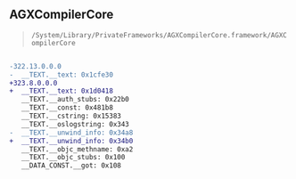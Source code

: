 ## AGXCompilerCore

> `/System/Library/PrivateFrameworks/AGXCompilerCore.framework/AGXCompilerCore`

```diff

-322.13.0.0.0
-  __TEXT.__text: 0x1cfe30
+323.8.0.0.0
+  __TEXT.__text: 0x1d0418
   __TEXT.__auth_stubs: 0x22b0
   __TEXT.__const: 0x481b8
   __TEXT.__cstring: 0x15383
   __TEXT.__oslogstring: 0x343
-  __TEXT.__unwind_info: 0x34a8
+  __TEXT.__unwind_info: 0x34b0
   __TEXT.__objc_methname: 0xa2
   __TEXT.__objc_stubs: 0x100
   __DATA_CONST.__got: 0x108

```
